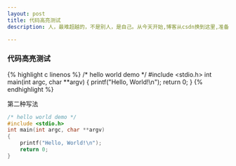 ```yaml
---
layout: post
title: 代码高亮测试
description: 人，最难超越的，不是别人，是自己。从今天开始,博客从csdn换到这里,准备另一个起点,有梦想就要坚持去追逐与实现，人生苦短，但愿无憾。

---
```


### 代码高亮测试

{% highlight c linenos %}
/* hello world demo */
#include <stdio.h>
int main(int argc, char **argv)
{
    printf("Hello, World!\n");
    return 0;
}
{% endhighlight %}

第二种写法

```c
/* hello world demo */
#include <stdio.h>
int main(int argc, char **argv)
{
    printf("Hello, World!\n");
    return 0;
}
```